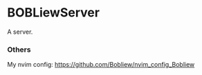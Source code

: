 # BOBLiewServer
A server.



### Others
My nvim config:
<https://github.com/Bobliew/nvim_config_Bobliew>


